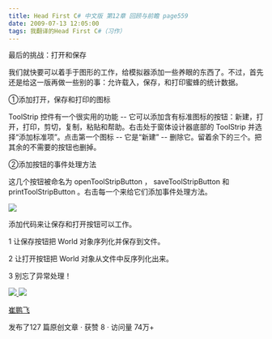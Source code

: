 ```yaml
---
title: Head First C# 中文版 第12章 回顾与前瞻 page559
date: 2009-07-13 12:05:00
tags: 我翻译的Head First C#（习作）
---
```

最后的挑战：打开和保存

  

我们就快要可以着手于图形的工作，给模拟器添加一些养眼的东西了。不过，首先还是给这一版再做一些别的事：允许载入，保存，和打印蜜蜂的统计数据。

  

①添加打开，保存和打印的图标

  

ToolStrip  控件有一个很实用的功能  \--  它可以添加含有标准图标的按钮：新建，打开，打印，剪切，复制，粘贴和帮助。右击处于窗体设计器底部的
ToolStrip  并选择“添加标准项”。点击第一个图标  \--  它是“新建”  \--  删除它。留着余下的三个。把其余的不需要的按钮也删掉。

  

②添加按钮的事件处理方法

  

这几个按钮被命名为  openToolStripButton  ，  saveToolStripButton  和
printToolStripButton  。右击每一个来给它们添加事件处理方法。

  

![](https://p-blog.csdn.net/images/p_blog_csdn_net/cuipengfei1/EntryImages/20090713/2009-07-13_12-01-01.jpg)

添加代码来让保存和打开按钮可以工作。

  

1  让保存按钮把  World  对象序列化并保存到文件。

  

2  让打开按钮把  World  对象从文件中反序列化出来。

  

3  别忘了异常处理！

  



[ ![](https://profile.csdnimg.cn/5/2/5/3_cuipengfei1)
![](https://g.csdnimg.cn/static/user-reg-year/1x/11.png)
](https://blog.csdn.net/cuipengfei1)

[ 崔鹏飞 ](https://blog.csdn.net/cuipengfei1)

发布了127 篇原创文章  ·  获赞 8  ·  访问量 74万+

